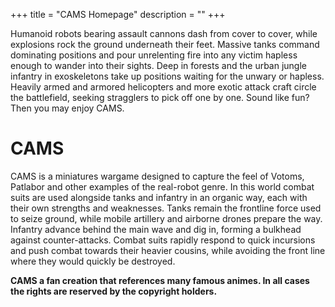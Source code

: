 +++
title = "CAMS Homepage"
description = ""
+++

Humanoid robots bearing assault cannons dash from cover to cover, while explosions rock the ground underneath their feet. Massive tanks command dominating positions and pour unrelenting fire into any victim hapless enough to wander into their sights. Deep in forests and the urban jungle infantry in exoskeletons take up positions waiting for the unwary or hapless. Heavily armed and armored helicopters and more exotic attack craft circle the battlefield, seeking stragglers to pick off one by one. Sound like fun? Then you may enjoy CAMS. 


# CAMS

CAMS is a miniatures wargame designed to capture the feel of Votoms, Patlabor and other examples of the real-robot genre. In this world combat suits are used alongside tanks and infantry in an organic way, each with their own strengths and weaknesses. Tanks remain the frontline force used to seize ground, while mobile artillery and airborne drones prepare the way. Infantry advance behind the main wave and dig in, forming a bulkhead against counter-attacks. Combat suits rapidly respond to quick incursions and push combat towards their heavier cousins, while avoiding the front line where they would quickly be destroyed.

__CAMS a fan creation that references many famous animes. In all cases the rights are reserved by the copyright holders.__

